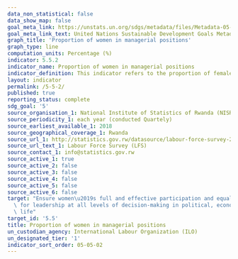 ```yaml
---
data_non_statistical: false
data_show_map: false
goal_meta_link: https://unstats.un.org/sdgs/metadata/files/Metadata-05-05-02.pdf
goal_meta_link_text: United Nations Sustainable Development Goals Metadata (PDF 372 KB)
graph_title: 'Proportion of women in managerial positions'
graph_type: line
computation_units: Percentage (%)
indicator: 5.5.2
indicator_name: Proportion of women in managerial positions
indicator_definition: This indicator refers to the proportion of females in the total number of persons employed in managerial positions
layout: indicator
permalink: /5-5-2/
published: true
reporting_status: complete
sdg_goal: '5'
source_organisation_1: National Institute of Statistics of Rwanda (NISR)
source_periodicity_1: each year (conducted Quartely) 
source_earliest_available_1: 2018
source_geographical_coverage_1: Rwanda
source_url_1: http://statistics.gov.rw/datasource/labour-force-survey-2018
source_url_text_1: Labour Force Survey (LFS) 
source_contact_1: info@statistics.gov.rw
source_active_1: true
source_active_2: false
source_active_3: false
source_active_4: false
source_active_5: false
source_active_6: false
target: "Ensure women\u2019s full and effective participation and equal opportunities\
  \ for leadership at all levels of decision-making in political, economic and public\
  \ life"
target_id: '5.5'
title: Proportion of women in managerial positions
un_custodian_agency: International Labour Organization (ILO)
un_designated_tier: '1'
indicator_sort_order: 05-05-02
---
```

